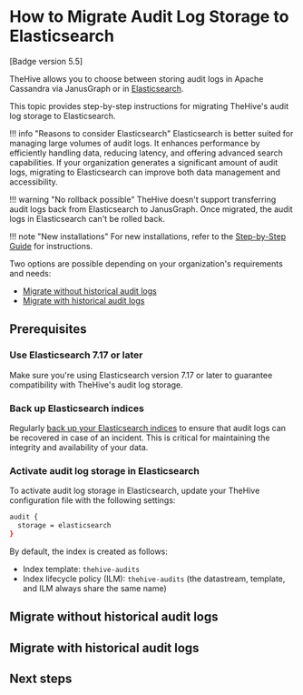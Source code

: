# How to Migrate Audit Log Storage to Elasticsearch

[Badge version 5.5]

TheHive allows you to choose between storing audit logs in Apache Cassandra via JanusGraph or in [Elasticsearch](https://www.elastic.co/enterprise-search).

This topic provides step-by-step instructions for migrating TheHive's audit log storage to Elasticsearch.

!!! info "Reasons to consider Elasticsearch"
    Elasticsearch is better suited for managing large volumes of audit logs. It enhances performance by efficiently handling data, reducing latency, and offering advanced search capabilities. If your organization generates a significant amount of audit logs, migrating to Elasticsearch can improve both data management and accessibility.

!!! warning "No rollback possible"
    TheHive doesn't support transferring audit logs back from Elasticsearch to JanusGraph. Once migrated, the audit logs in Elasticsearch can't be rolled back.

!!! note "New installations"
    For new installations, refer to the [Step-by-Step Guide](../installation/step-by-step-installation-guide.md) for instructions.

Two options are possible depending on your organization's requirements and needs:

* [Migrate without historical audit logs](#migrate-without-historical-audit-logs)
* [Migrate with historical audit logs](#migrate-with-historical-audit-logs)

## Prerequisites

### Use Elasticsearch 7.17 or later

Make sure you're using Elasticsearch version 7.17 or later to guarantee compatibility with TheHive's audit log storage.

### Back up Elasticsearch indices

Regularly [back up your Elasticsearch indices](https://www.elastic.co/docs/deploy-manage/tools/snapshot-and-restore) to ensure that audit logs can be recovered in case of an incident. This is critical for maintaining the integrity and availability of your data.

### Activate audit log storage in Elasticsearch

To activate audit log storage in Elasticsearch, update your TheHive configuration file with the following settings:

```bash
audit {
  storage = elasticsearch
}
```
By default, the index is created as follows:

* Index template: `thehive-audits`
* Index lifecycle policy (ILM): `thehive-audits` (the datastream, template, and ILM always share the same name)

## Migrate without historical audit logs

## Migrate with historical audit logs

<h2>Next steps</h2>